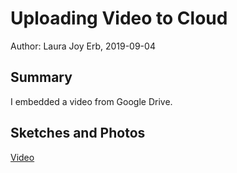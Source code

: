 #  Uploading Video to Cloud

Author: Laura Joy Erb, 2019-09-04

## Summary
I embedded a video from Google Drive.

## Sketches and Photos
[Video](https://drive.google.com/file/d/1o4PSPdrH5E7dpOSli3NLjwRl51-0ehJG/view?usp=sharing)
